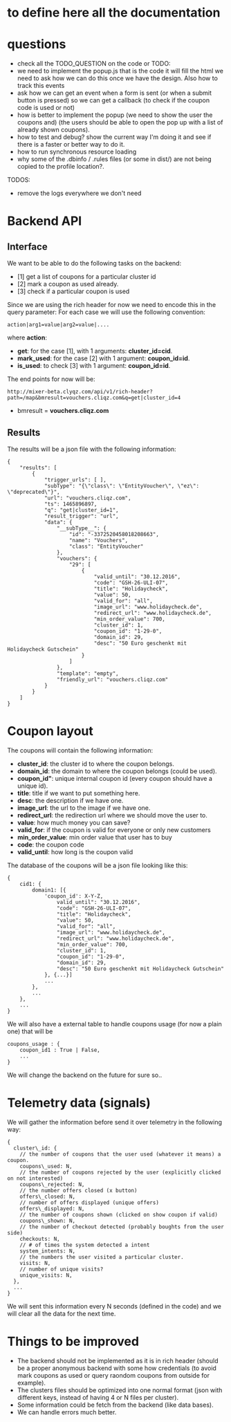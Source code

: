# to define here all the documentation



# questions
- check all the TODO_QUESTION on the code or TODO:
- we need to implement the popup.js that is the code it will fill the html
  we need to ask how we can do this once we have the design.
  Also how to track this events
- ask how we can get an event when a form is sent (or when a submit button is pressed)
  so we can get a callback (to check if the coupon code is used or not)
- how is better to implement the popup (we need to show the user the coupons and)
  (the users should be able to open the pop up with a list of already shown coupons).
- how to test and debug? show the current way I'm doing it and see if there is a faster
  or better way to do it.
- how to run synchronous resource loading
- why some of the .dbinfo / .rules files (or some in dist/) are not being copied
  to the profile location?.


TODOS:
- remove the logs everywhere we don't need


# Backend API

## Interface

We want to be able to do the following tasks on the backend:

- [1] get a list of coupons for a particular cluster id
- [2] mark a coupon as used already.
- [3] check if a particular coupon is used

Since we are using the rich header for now we need to encode this in the query parameter:
For each case we will use the following convention:

```
action|arg1=value|arg2=value|....
```

where **action**:
- **get**: for the case [1], with 1 arguments: **cluster_id=cid**.
- **mark_used**: for the case [2] with 1 argument: **coupon_id=id**.
- **is_used**: to check [3] with 1 argument: **coupon_id=id**.


The end points for now will be:
```
http://mixer-beta.clyqz.com/api/v1/rich-header?path=/map&bmresult=vouchers.cliqz.com&q=get|cluster_id=4
```

- bmresult = **vouchers.cliqz.com**

## Results

The results will be a json file with the following information:

```
{
    "results": [
        {
            "trigger_urls": [ ],
            "subType": "{\"class\": \"EntityVoucher\", \"ez\": \"deprecated\"}",
            "url": "vouchers.cliqz.com",
            "ts": 1465896897,
            "q": "get|cluster_id=1",
            "result_trigger": "url",
            "data": {
                "__subType__": {
                    "id": "-3372520458018208663",
                    "name": "Vouchers",
                    "class": "EntityVoucher"
                },
                "vouchers": {
                    "29": [
                        {
                            "valid_until": "30.12.2016",
                            "code": "GSH-26-ULI-07",
                            "title": "Holidaycheck",
                            "value": 50,
                            "valid_for": "all",
                            "image_url": "www.holidaycheck.de",
                            "redirect_url": "www.holidaycheck.de",
                            "min_order_value": 700,
                            "cluster_id": 1,
                            "coupon_id": "1-29-0",
                            "domain_id": 29,
                            "desc": "50 Euro geschenkt mit Holidaycheck Gutschein"
                        }
                    ]
                },
                "template": "empty",
                "friendly_url": "vouchers.cliqz.com"
            }
        }
    ]
}
```


# Coupon layout

The coupons will contain the following information:

- **cluster_id**: the cluster id to where the coupon belongs.
- **domain_id**: the domain to where the coupon belongs (could be used).
- **coupon_id"**: unique internal coupon id (every coupon should have a unique id).
- **title**: title if we want to put something here.
- **desc**: the description if we have one.
- **image_url**: the url to the image if we have one.
- **redirect_url**: the redirection url where we should move the user to.
- **value**: how much money you can save?
- **valid_for**: if the coupon is valid for everyone or only new customers
- **min_order_value**: min order value that user has to buy
- **code**: the coupon code
- **valid_until**: how long is the coupon valid

The database of the coupons will be a json file looking like this:

```
{
    cid1: {
        domain1: [{
        	'coupon_id': X-Y-Z,
                valid_until": "30.12.2016",
                "code": "GSH-26-ULI-07",
                "title": "Holidaycheck",
                "value": 50,
                "valid_for": "all",
                "image_url": "www.holidaycheck.de",
                "redirect_url": "www.holidaycheck.de",
                "min_order_value": 700,
                "cluster_id": 1,
                "coupon_id": "1-29-0",
                "domain_id": 29,
                "desc": "50 Euro geschenkt mit Holidaycheck Gutschein"
            }, {...}]
            ...
        },
        ...
    },
    ...
}
```

We will also have a external table to handle coupons usage (for now a plain one)
that will be

```
coupons_usage : {
    coupon_id1 : True | False,
    ...
}
```

We will change the backend on the future for sure so..


# Telemetry data (signals)

We will gather the information before send it over telemetry in the following way:

```
{
  cluster\_id: {
    // the number of coupons that the user used (whatever it means) a coupon.
    coupons\_used: N,
    // the number of coupons rejected by the user (explicitly clicked on not interested)
    coupons\_rejected: N,
    // the number offers closed (x button)
    offers\_closed: N,
    // number of offers displayed (unique offers)
    offers\_displayed: N,
    // the number of coupons shown (clicked on show coupon if valid)
    coupons\_shown: N,
    // the number of checkout detected (probably boughts from the user side)
    checkouts: N,
    // # of times the system detected a intent
    system_intents: N,
    // the numbers the user visited a particular cluster.
    visits: N,
    // number of unique visits?
    unique_visits: N,
  },
  ...
}

```

We will sent this information every N seconds (defined in the code) and we will
clear all the data for the next time.



# Things to be improved

- The backend should not be implemented as it is in rich header (should be a proper anonymous
  backend with some how credentials (to avoid mark coupons as used or query raondom
  coupons from outside for example).
- The clusters files should be optimized into one normal format (json with different
  keys, instead of having 4 or N files per cluster).
- Some information could be fetch from the backend (like data bases).
- We can handle errors much better.

